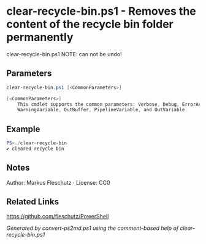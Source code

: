 # clear-recycle-bin.ps1 - Removes the content of the recycle bin folder permanently

clear-recycle-bin.ps1 
NOTE: can not be undo!

## Parameters
```powershell
clear-recycle-bin.ps1 [<CommonParameters>]

[<CommonParameters>]
    This cmdlet supports the common parameters: Verbose, Debug, ErrorAction, ErrorVariable, WarningAction, 
    WarningVariable, OutBuffer, PipelineVariable, and OutVariable.
```

## Example
```powershell
PS>./clear-recycle-bin
✔️ cleared recycle bin
```


## Notes
Author: Markus Fleschutz · License: CC0

## Related Links
https://github.com/fleschutz/PowerShell

*Generated by convert-ps2md.ps1 using the comment-based help of clear-recycle-bin.ps1*
